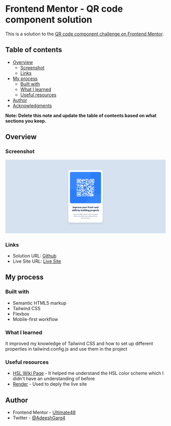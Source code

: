 # Frontend Mentor - QR code component solution

This is a solution to the [QR code component challenge on Frontend Mentor](https://www.frontendmentor.io/challenges/qr-code-component-iux_sIO_H).

## Table of contents

- [Overview](#overview)
  - [Screenshot](#screenshot)
  - [Links](#links)
- [My process](#my-process)
  - [Built with](#built-with)
  - [What I learned](#what-i-learned)
  - [Useful resources](#useful-resources)
- [Author](#author)
- [Acknowledgments](#acknowledgments)

**Note: Delete this note and update the table of contents based on what sections you keep.**

## Overview

### Screenshot

![](./screenshot.png)

### Links

- Solution URL: [Github](https://github.com/Ultimate48/qr-code-component-main)
- Live Site URL: [Live Site](https://qr-code-lzxq.onrender.com/)

## My process

### Built with

- Semantic HTML5 markup
- Tailwind CSS
- Flexbox
- Mobile-first workflow

### What I learned

It improved my knowledge of Tailwind CSS and how to set up different properties in tailwind.config.js and use them in the project


### Useful resources

- [HSL Wiki Page](https://en.wikipedia.org/wiki/HSL_and_HSV#:~:text=The%20HSL%20representation%20models%20the,paint%20corresponds%20to%20a%20high%20%22) - It helped me understand the HSL color scheme which I didn't have an understanding of before
- [Render](render.com) - Used to deply the live site

## Author

- Frontend Mentor - [Ultimate48](https://www.frontendmentor.io/profile/Ultimate48)
- Twitter - [@AdeeshGarg4](https://twitter.com/AdeeshGarg4)
